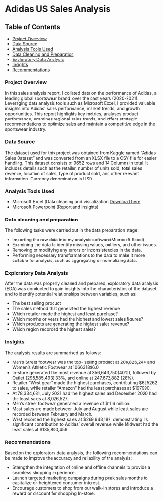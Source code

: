 # Adidas US Sales Analysis


## Table of Contents

- [Project Overview](project-Overview)
- [Data Source](data-Source)
- [Analysis Tools Used](analysis-Tools-Used)
- [Data Cleaning and Preparation](data-Cleaning-and-Preparation)
- [Exploratory Data Analysis](exploratory-Data-Analysis)
- [Insights](inights)
- [Recommendations](recommendations)

### Project Overview
 In this sales analysis report, I collated data on the performance of Adidas, a leading global sportswear brand, over the past years (2020-2021). Leveraging data analysis tools such as Microsoft Excel, I provided valuable insights into Adidas’ sales performance, market trends, and growth opportunities. This report highlights key metrics, analyses product performance, examines regional sales trends, and offers strategic recommendations to optimize sales and maintain a competitive edge in the sportswear industry.
### Data Source
 The dataset used for this project was obtained from Kaggle named “Adidas Sales Dataset” and was converted from an XLSX file to a CSV file for easier handling. This dataset consists of 9652 rows and 14 Columns in total.
 It includes details such as the retailer, number of units sold, total sales revenue, location of sales, type of product sold, and other relevant information. 
 Currency denomination is USD.
### Analysis Tools Used
  - Microsoft Excel (Data cleaning and visualization)[Download here](https://microsoft.com)
  - Microsoft Powerpoint (Report and insights)

### Data cleaning and preparation
The following tasks were carried out in the data preparation stage:
-  Importing the raw data into my analysis software(Microsoft Excel)
-  Examining the data to identify missing values, outliers, and other issues.
-  Removing or modifying any errors or inconsistencies in the data.
-  Performing necessary transformations to the data to make it more suitable for analysis, such as aggregating or normalizing data.

### Exploratory Data Analysis
After the data was properly cleaned and prepared, exploratory data analysis (EDA) was conducted to gain insights into the characteristics of the dataset and to identify potential relationships between variables, such as:
- The best selling product
- The sales method that generated the highest revenue
- Which retailer made the highest and least purchase?
- Which months or years had the highest and lowest sales figures?
- Which products are generating the highest sales revenue?
- Which region recorded the highest sales?

### Insights
The analysis results are summarised as follows:
- Men’s Street footwear was the top- selling product at 208,826,244 and Women’s Athletic Footwear at 106631896.0
- In-store generated the most revenue at 356,643,750(40%), followed by Outlet (295,585,493) 33%, and online at 247,672,882 (28%).
- Retailer “West gear” made the highest purchases, contributing $625262 to sales, while retailer “Amazon” had the least purchases at $197990.
- At 78,334,681, July 2021 had the highest sales and December 2020 had the least sales at 8,026,527.
- Men’s street footwear generated a revenue of $11.6 million.
- Most sales are made between July and August while least sales are recorded between February and March.
- West recorded the highest sales at $269,943,182, demonstrating its significant contribution to Adidas’ overall revenue while Midwest had the least sales at $135,800,459.

### Recommendations
Based on the exploratory data analysis, the following recommendations can be made to improve the accuracy and reliability of the analysis:
- Strengthen the integration of online and offline channels to provide a seamless shopping experience.
- Launch targeted marketing campaigns during peak sales months to capitalize on heightened consumer interest.
- Encourage customers to shop from our walk-in stores and introduce a reward or discount for shopping In-store.








    
